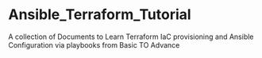 # Ansible_Terraform_Tutorial
A collection of Documents to Learn Terraform IaC provisioning and Ansible Configuration via playbooks from Basic TO Advance
